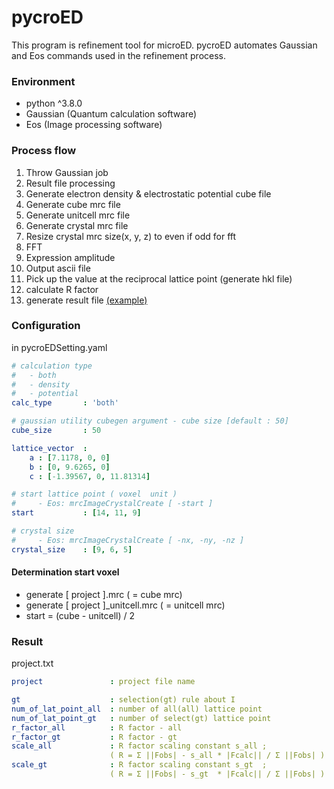# pycroED
This program is refinement tool for microED. pycroED automates Gaussian and Eos commands used in the refinement process.

### Environment
- python ^3.8.0
- Gaussian (Quantum calculation software)
- Eos (Image processing software)

### Process flow
1. Throw Gaussian job
2. Result file processing
3. Generate electron density & electrostatic potential cube file
4. Generate cube mrc file
5. Generate unitcell mrc file
6. Generate crystal mrc file
7. Resize crystal mrc size(x, y, z) to even if odd for fft
8. FFT
9. Expression amplitude
10. Output ascii file
11. Pick up the value at the reciprocal lattice point (generate hkl file)
12. calculate R factor
13. generate result file <a href="#result_example">(example)</a>

### Configuration
in pycroEDSetting.yaml
```yaml
# calculation type
#   - both
#   - density
#   - potential
calc_type       : 'both'

# gaussian utility cubegen argument - cube size [default : 50]
cube_size       : 50

lattice_vector  :
    a : [7.1178, 0, 0]
    b : [0, 9.6265, 0]
    c : [-1.39567, 0, 11.81314]

# start lattice point ( voxel  unit )
#     - Eos: mrcImageCrystalCreate [ -start ]
start           : [14, 11, 9]

# crystal size
#     - Eos: mrcImageCrystalCreate [ -nx, -ny, -nz ]
crystal_size    : [9, 6, 5]
```

#### Determination start voxel
- generate [ project ].mrc ( = cube mrc)
- generate [ project ]_unitcell.mrc ( = unitcell mrc)
- start = (cube - unitcell) / 2

### <p id="result_example">Result</p>
project.txt
```yaml
project               : project file name

gt                    : selection(gt) rule about I
num_of_lat_point_all  : number of all(all) lattice point
num_of_lat_point_gt   : number of select(gt) lattice point
r_factor_all          : R factor - all
r_factor_gt           : R factor - gt
scale_all             : R factor scaling constant s_all ;
                      ( R = Σ ||Fobs| - s_all * |Fcalc|| / Σ ||Fobs| ) 
scale_gt              : R factor scaling constant s_gt  ;
                      ( R = Σ ||Fobs| - s_gt  * |Fcalc|| / Σ ||Fobs| )
```
